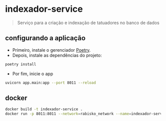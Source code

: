 # indexador-service

> Serviço para a criação e indexação de tatuadores no banco de dados

## configurando a aplicação

- Primeiro, instale o gerenciador [Poetry](https://python-poetry.org).
- Depois, instale as dependências do projeto:

```bash
poetry install
```

- Por fim, inicie o app

```bash
uvicorn app.main:app --port 8011 --reload
```

## docker

```bash
docker build -t indexador-service .
docker run -p 8011:8011 --network=rabisko_network --name=indexador-service indexador-service
```